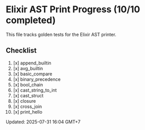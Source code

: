 # Elixir AST Print Progress (10/10 completed)

This file tracks golden tests for the Elixir AST printer.

## Checklist
1. [x] append_builtin
2. [x] avg_builtin
3. [x] basic_compare
4. [x] binary_precedence
5. [x] bool_chain
6. [x] cast_string_to_int
7. [x] cast_struct
8. [x] closure
9. [x] cross_join
10. [x] print_hello

Updated: 2025-07-31 16:04 GMT+7
